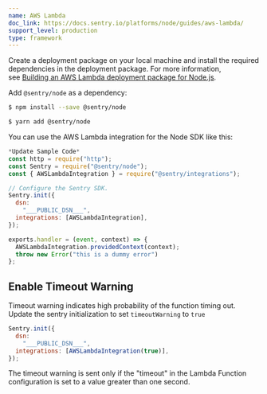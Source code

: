 ```yaml
---
name: AWS Lambda
doc_link: https://docs.sentry.io/platforms/node/guides/aws-lambda/
support_level: production
type: framework
---
```


Create a deployment package on your local machine and install the required dependencies in the deployment package. For more information, see [Building an AWS Lambda deployment package for Node.js](https://aws.amazon.com/premiumsupport/knowledge-center/lambda-deployment-package-nodejs/).

Add `@sentry/node` as a dependency:

```bash {tabTitle:npm}
$ npm install --save @sentry/node
```

```bash {tabTitle:Yarn}
$ yarn add @sentry/node
```

You can use the AWS Lambda integration for the Node SDK like this:

```javascript
*Update Sample Code*
const http = require("http");
const Sentry = require("@sentry/node");
const { AWSLambdaIntegration } = require("@sentry/integrations");

// Configure the Sentry SDK.
Sentry.init({
  dsn:
    "___PUBLIC_DSN___",
  integrations: [AWSLambdaIntegration],
});

exports.handler = (event, context) => {
  AWSLambdaIntegration.providedContext(context);
  throw new Error("this is a dummy error")
};
```

<!-- TODO-ADD-VERIFICATION-EXAMPLE -->

## Enable Timeout Warning

Timeout warning indicates high probability of the function timing out. Update the sentry initialization to set `timeoutWarning` to `true`

```javascript
Sentry.init({
  dsn:
    "___PUBLIC_DSN___",
  integrations: [AWSLambdaIntegration(true)],
});
```

The timeout warning is sent only if the "timeout" in the Lambda Function configuration is set to a value greater than one second.
